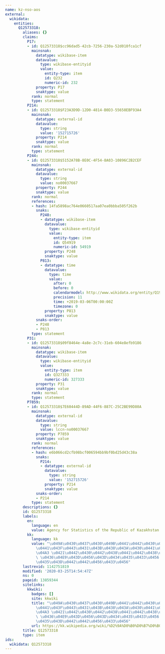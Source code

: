 ```yaml
---
name: kz-nso-aos
external:
  wikidata:
    entities:
      Q12573318:
        aliases: {}
        claims:
          P17:
          - id: Q12573318$cc96dad5-42cb-7256-230a-52d010fca1cf
            mainsnak:
              datatype: wikibase-item
              datavalue:
                type: wikibase-entityid
                value:
                  entity-type: item
                  id: Q232
                  numeric-id: 232
              property: P17
              snaktype: value
            rank: normal
            type: statement
          P214:
          - id: Q12573318$F23A3D9D-12D0-4814-B0D3-55658EBF93A4
            mainsnak:
              datatype: external-id
              datavalue:
                type: string
                value: '152715726'
              property: P214
              snaktype: value
            rank: normal
            type: statement
          P244:
          - id: Q12573318$5152A78B-8E0C-4F54-8A03-10896C2B2CEF
            mainsnak:
              datatype: external-id
              datavalue:
                type: string
                value: no00037667
              property: P244
              snaktype: value
            rank: normal
            references:
            - hash: 14fa5898ac764e0660517aa07ea0bbba505f262b
              snaks:
                P248:
                - datatype: wikibase-item
                  datavalue:
                    type: wikibase-entityid
                    value:
                      entity-type: item
                      id: Q54919
                      numeric-id: 54919
                  property: P248
                  snaktype: value
                P813:
                - datatype: time
                  datavalue:
                    type: time
                    value:
                      after: 0
                      before: 0
                      calendarmodel: http://www.wikidata.org/entity/Q1985727
                      precision: 11
                      time: +2019-03-06T00:00:00Z
                      timezone: 0
                  property: P813
                  snaktype: value
              snaks-order:
              - P248
              - P813
            type: statement
          P31:
          - id: Q12573318$09f8464e-4a8e-2c7c-31eb-604e8efb9186
            mainsnak:
              datatype: wikibase-item
              datavalue:
                type: wikibase-entityid
                value:
                  entity-type: item
                  id: Q327333
                  numeric-id: 327333
              property: P31
              snaktype: value
            rank: normal
            type: statement
          P7859:
          - id: Q12573318$7E60444D-89AD-44F6-887C-25C2BE99D80A
            mainsnak:
              datatype: external-id
              datavalue:
                type: string
                value: lccn-no00037667
              property: P7859
              snaktype: value
            rank: normal
            references:
            - hash: e6b066cd2cfb98bcf006594bb9bf0bd25d43c38a
              snaks:
                P214:
                - datatype: external-id
                  datavalue:
                    type: string
                    value: '152715726'
                  property: P214
                  snaktype: value
              snaks-order:
              - P214
            type: statement
        descriptions: {}
        id: Q12573318
        labels:
          en:
            language: en
            value: Agency for Statistics of the Republic of Kazakhstan
          kk:
            language: kk
            value: "\u049A\u0430\u0437\u0430\u049B\u0441\u0442\u0430\u043D \u0420\u0435\
              \u0441\u043F\u0443\u0431\u043B\u0438\u043A\u0430\u0441\u044B\u043D\u044B\
              \u04A3 \u0421\u0442\u0430\u0442\u0438\u0441\u0442\u0438\u043A\u0430\
              \ \u0436\u04E9\u043D\u0456\u043D\u0434\u0435\u0433\u0456 \u0430\u0433\
              \u0435\u043D\u0442\u0442\u0456\u0433\u0456"
        lastrevid: 1142751819
        modified: '2020-03-25T14:54:47Z'
        ns: 0
        pageid: 13859344
        sitelinks:
          kkwiki:
            badges: []
            site: kkwiki
            title: "\u049A\u0430\u0437\u0430\u049B\u0441\u0442\u0430\u043D \u0420\u0435\
              \u0441\u043F\u0443\u0431\u043B\u0438\u043A\u0430\u0441\u044B\u043D\u044B\
              \u04A3 \u0421\u0442\u0430\u0442\u0438\u0441\u0442\u0438\u043A\u0430\
              \ \u0436\u04E9\u043D\u0456\u043D\u0434\u0435\u0433\u0456 \u0430\u0433\
              \u0435\u043D\u0442\u0442\u0456\u0433\u0456"
            url: https://kk.wikipedia.org/wiki/%D2%9A%D0%B0%D0%B7%D0%B0%D2%9B%D1%81%D1%82%D0%B0%D0%BD_%D0%A0%D0%B5%D1%81%D0%BF%D1%83%D0%B1%D0%BB%D0%B8%D0%BA%D0%B0%D1%81%D1%8B%D0%BD%D1%8B%D2%A3_%D0%A1%D1%82%D0%B0%D1%82%D0%B8%D1%81%D1%82%D0%B8%D0%BA%D0%B0_%D0%B6%D3%A9%D0%BD%D1%96%D0%BD%D0%B4%D0%B5%D0%B3%D1%96_%D0%B0%D0%B3%D0%B5%D0%BD%D1%82%D1%82%D1%96%D0%B3%D1%96
        title: Q12573318
        type: item
ids:
  wikidata: Q12573318
---
```

